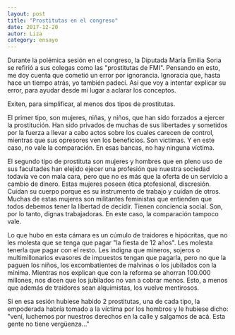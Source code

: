 ```yaml
---
layout: post
title: "Prostitutas en el congreso"
date: 2017-12-20
autor: Liza
category: ensayo
---
```


Durante la polémica sesión en el congreso, la Diputada María Emilia Soria se
refirió a sus colegas como las "prostitutas de FMI". Pensando en esto, me doy
cuenta que cometió un  error por ignorancia. Ignoracia que, hasta hace un
tiempo atrás, yo también padecí. Así que voy a intentar explicar su error, para
ayudar desde mi lugar a aclarar los conceptos.

Exiten, para simplificar, al menos dos tipos de prostitutas.

El primer tipo, son mujeres, niñas, y niños, que han sido forzados a ejercer la
prostitución. Han sido privados de muchas de sus libertades y sometidos por la
fuerza a llevar a cabo actos sobre los cuales carecen de control, mientras que
sus opresores ven los beneficios. Son victimas. Y en este caso, no vale la
comparación. En esas bancas, no hay ninguna víctima.

El segundo tipo de prostituta son mujeres y hombres que en pleno uso de sus
facultades han elejido ejecer una profesión que nuestra sociedad todavía ve con
mala cara, pero que no es más que la oferta de un servicio a cambio de dinero.
Estas mujeres poseen ética ptofesional, discresión. Cuidan su cuerpo porque es
su instrumento de trabajo y cuidan de otros. Muchas de estas mujeres son
militantes feministas que entienden que todos debemos tener la libertad de
decidir. Tienen conciencia social. Son, por lo tanto, dignas trabajadoras. En
este caso, la comparación tampoco vale.

Lo que hubo en esta cámara es un cúmulo de traidores e hipócritas, que no les
molesta que se tenga que pagar "la fiesta de 12 años". Les molesta tenerla que
pagar con el resto. Les indigna que mineros, sojeros o multimillonarios
evasores de impuestos tengan que pagarla, pero no que la paguen los niños, los
excombatientes de malvinas o los jubilados con la mínima. Mientras nos explican
que con la reforma se ahorran 100.000 millones, nos dicen que los jubilados no
van a cobrar menos. Esto, a menos que además de traidores sean alquimistas, los
vuelve mentirosos.

Si en esa sesión hubiese habido 2 prostitutas, una de cada tipo, la empoderada
habría tomado a la víctima por los hombros y le hubiese dicho: "vení, luchemos
por nuestros derechos en la calle y salgamos de acá.  Esta gente no tiene
vergüenza..."
